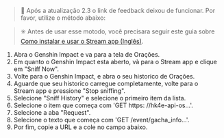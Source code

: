 > 📢 Após a atualização 2.3 o link de feedback deixou de funcionar. Por favor, utilize o método abaixo:

> ✳️ Antes de usar esse motodo, você precisara seguir este guia sobre [Como instalar e usar o Stream app (Inglês)](https://drive.google.com/file/d/14Q_6v60qLPunrpmA9Bf1KlvsKhaRyPzz/view?usp=sharing).


1. Abra o Genshin Impact e va para a tela de Orações.
2. Em quanto o Genshin Impact esta aberto, và para o Stream app e clique em "Sniff Now".
3. Volte para o Genshin Impact, e abra o seu historico de Orações.
4. Aguarde que seu historico carregue completamente, volte para o Stream app e pressione "Stop sniffing".
5. Selecione "Sniff History" e selecione o primeiro item da lista.
6. Selecione o item que começa com 'GET https: //hk4e-api-os...'.
7. Selecione a aba "Request".
8. Selecione o texto que começa com 'GET /event/gacha_info...'.
9. Por fim, copie a URL e a cole no campo abaixo.
